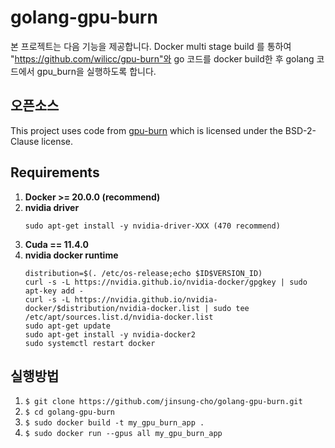 # golang-gpu-burn
본 프로젝트는 다음 기능을 제공합니다.
Docker multi stage build 를 통하여 "https://github.com/wilicc/gpu-burn"와 go 코드를 docker build한 후 golang 코드에서 gpu_burn을 실행하도록 합니다.

## 오픈소스
This project uses code from [gpu-burn](https://github.com/wilicc/gpu-burn) which is licensed under the BSD-2-Clause license.

## Requirements
1. **Docker >= 20.0.0 (recommend)**
2. **nvidia driver**
   ```
   sudo apt-get install -y nvidia-driver-XXX (470 recommend)
   ```
3. **Cuda == 11.4.0**
4. **nvidia docker runtime**
   ```
   distribution=$(. /etc/os-release;echo $ID$VERSION_ID)
   curl -s -L https://nvidia.github.io/nvidia-docker/gpgkey | sudo apt-key add -
   curl -s -L https://nvidia.github.io/nvidia-docker/$distribution/nvidia-docker.list | sudo tee /etc/apt/sources.list.d/nvidia-docker.list
   sudo apt-get update
   sudo apt-get install -y nvidia-docker2
   sudo systemctl restart docker
   ```

## 실행방법
1. `$ git clone https://github.com/jinsung-cho/golang-gpu-burn.git`
2. `$ cd golang-gpu-burn`
3. `$ sudo docker build -t my_gpu_burn_app .`
4. `$ sudo docker run --gpus all my_gpu_burn_app`




